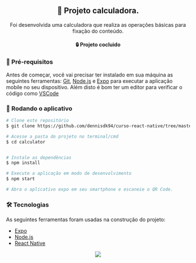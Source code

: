 
<h2 align="center">
 📱 Projeto calculadora.
</h2>
<p align="center">
Foi desenvolvida uma calculadora que realiza as operações básicas para fixação do conteúdo.
</p>
<h4 align="center">
  🔒 Projeto cocluido
</h4>

### 🔨 Pré-requisitos

Antes de começar, você vai precisar ter instalado em sua máquina as seguintes ferramentas:
[Git](https://git-scm.com), [Node.js](https://nodejs.org/en/) e [Expo](https://play.google.com/store/apps/details?id=host.exp.exponent&hl=pt_BR) para executar a aplicação mobile no seu dispositivo. 
Além disto é bom ter um editor para verificar o código como [VSCode](https://code.visualstudio.com/)


### 📱  Rodando o aplicativo
```bash
# Clone este repositório
$ git clone https://github.com/dennisdk94/curso-react-native/tree/master/calculator

# Acesse a pasta do projeto no terminal/cmd
$ cd calculator


# Instale as dependências
$ npm install

# Execute a aplicação em modo de desenvolvimento
$ npm start

# Abra o aplicativo expo em seu smartphone e escaneie o QR Code.
```

### 🛠 Tecnologias

As seguintes ferramentas foram usadas na construção do projeto:

- [Expo](https://expo.io/)
- [Node.js](https://nodejs.org/en/)
- [React Native](https://reactnative.dev/)

<p align="center">
  <img align="center" src="https://user-images.githubusercontent.com/11948019/93704679-6280f380-faee-11ea-9218-3937df817af4.png">
</p>
